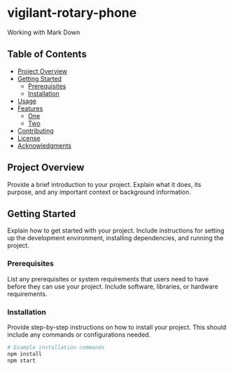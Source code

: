 # vigilant-rotary-phone

Working with Mark Down

## Table of Contents

- [Project Overview](#project-overview)
- [Getting Started](#getting-started)
  - [Prerequisites](#prerequisites)
  - [Installation](#installation)
- [Usage](#usage)
- [Features](#features)
  - [One](#One)
  - [Two](#Two)
- [Contributing](#contributing)
- [License](#license)
- [Acknowledgments](#acknowledgments)

## Project Overview

Provide a brief introduction to your project. Explain what it does, its purpose, and any important context or background information.

## Getting Started

Explain how to get started with your project. Include instructions for setting up the development environment, installing dependencies, and running the project.

### Prerequisites

List any prerequisites or system requirements that users need to have before they can use your project. Include software, libraries, or hardware requirements.

### Installation

Provide step-by-step instructions on how to install your project. This should include any commands or configurations needed.

```bash
# Example installation commands
npm install
npm start
